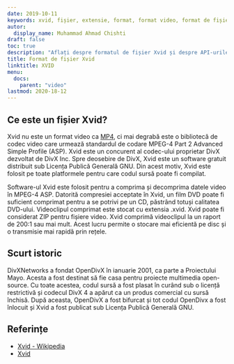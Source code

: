 ```yaml
---
date: 2019-10-11
keywords: xvid, fișier, extensie, format, format video, format de fișier .xvid, format de fișier xvid, extensie .xvid, extensie xvid, cum se deschide fișierul xvid
autor:
  display_name: Muhammad Ahmad Chishti
draft: false
toc: true
description: "Aflați despre formatul de fișier Xvid și despre API-urile care pot crea și deschide fișiere Xvid"
title: Format de fișier Xvid
linktitle: XVID
menu:
  docs:
    parent: "video"
lastmod: 2020-18-12
---
```


## Ce este un fișier Xvid? ##

Xvid nu este un format video ca [MP4](/ro/video/mp4/), ci mai degrabă este o bibliotecă de codec video care urmează standardul de codare MPEG-4 Part 2 Advanced Simple Profile (ASP). Xvid este un concurent al codec-ului proprietar DivX dezvoltat de DivX Inc. Spre deosebire de DivX, Xvid este un software gratuit distribuit sub Licența Publică Generală GNU. Din acest motiv, Xvid este folosit pe toate platformele pentru care codul sursă poate fi compilat.

Software-ul Xvid este folosit pentru a comprima și decomprima datele video în MPEG-4 ASP. Datorită compresiei acceptate în Xvid, un film DVD poate fi suficient comprimat pentru a se potrivi pe un CD, păstrând totuși calitatea DVD-ului. Videoclipul comprimat este stocat cu extensia .xvid. Xvid poate fi considerat ZIP pentru fișiere video. Xvid comprimă videoclipul la un raport de 200:1 sau mai mult. Acest lucru permite o stocare mai eficientă pe disc și o transmisie mai rapidă prin rețele.

## Scurt istoric ##

DivXNetworks a fondat OpenDivX în ianuarie 2001, ca parte a Proiectului Mayo. Acesta a fost destinat să fie casa pentru proiecte multimedia open-source. Cu toate acestea, codul sursă a fost plasat în curând sub o licență restrictivă și codecul DivX 4 a apărut ca un produs comercial cu sursă închisă. După aceasta, OpenDivX a fost bifurcat și tot codul OpenDivx a fost înlocuit și Xvid a fost publicat sub Licența Publică Generală GNU.

## Referințe ##

- [Xvid - Wikipedia](https://en.wikipedia.org/wiki/Xvid)
- [Xvid](https://www.xvid.com/)
